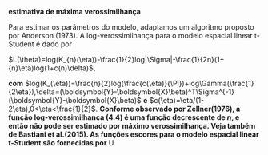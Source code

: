 **estimativa de máxima verossimilhança**

  Para estimar os parâmetros do modelo, adaptamos um algoritmo proposto por Anderson (1973).
A log-verossimilhança para o modelo espacial linear t-Student é dado por

   $L(\theta)=log(K_{n}(\eta))-\frac{1}{2}log|\Sigma|-\frac{1}{2n}(1+{n}\eta)log(1+c(n)\delta)$,

   **com** $log(K_(\eta))=\frac{n}{2}log(\frac{c(\eta)}{\Pi})+log\Gamma(\frac{1}{2\eta}),\delta=(\boldsymbol{Y}-\boldsymbol{X}\beta)^T\Sigma^{-1} (\boldsymbol{Y}-\boldsymbol{X}\beta)$ **e** $c(\eta)=\eta/(1-2\eta),0<\eta<\frac{1}{2}$. **Conforme observado por Zellner(1976), a função log-verossimilhança (4.4) é uma função decrescente de $\eta$, e então não pode ser estimado por máximo verossimilhança. Veja também de Bastiani et al.(2015).
  As funções escores para o modelo espacial linear t-Student são fornecidas por** U
 
